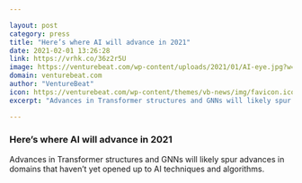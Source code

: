 ```yaml
---

layout: post
category: press
title: "Here’s where AI will advance in 2021"
date: 2021-02-01 13:26:28
link: https://vrhk.co/36z2r5U
image: https://venturebeat.com/wp-content/uploads/2021/01/AI-eye.jpg?w=1200&strip=all
domain: venturebeat.com
author: "VentureBeat"
icon: https://venturebeat.com/wp-content/themes/vb-news/img/favicon.ico
excerpt: "Advances in Transformer structures and GNNs will likely spur advances in domains that haven’t yet opened up to AI techniques and algorithms."

---
```


### Here’s where AI will advance in 2021

Advances in Transformer structures and GNNs will likely spur advances in domains that haven’t yet opened up to AI techniques and algorithms.